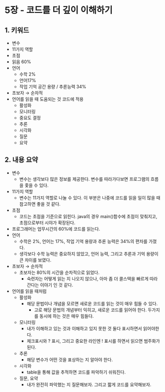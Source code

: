# 5장 - 코드를 더 깊이 이해하기

## 1. 키워드

* 변수
* 11가지 역할
* 초점
* 읽음 60%
* 언어
    * 수학 2%
    * 언어17%
    * 작업 기억 공간 용량 /  추론능력 34%
* 초보자 → 순차적
* 언어를 읽을 때 도움되는 것 코드에 적용
    * 활성화
    * 모니터링
    * 중요도 결정
    * 추론
    * 시각화
    * 질문
    * 요약

## 2. 내용 요약

* 변수
    * 변수는 생각보다 많은 정보를 제공한다. 변수를 따라가다보면 프로그램의 흐름을 좇을 수 있다.
* 11가지 역할
    * 변수는 11가지 역할로 나눌 수 있다. 이 부분은 나중에 코드를 읽을 일이 많을 때 참고하면 좋을 것 같다.
* 초점
    * 코드는 초점을 기준으로 읽힌다. java의 경우 main()함수에 초점이 맞춰지고, 초점으로부터 시야가 확장된다.
* 프로그래머는 업무시간의 60%에 코드를 읽는다.
* 언어
    * 수학은 2%, 언어는 17%, 작업 기억 용량과 추론 능력은 34%의 편차를 가졌다.
    * 생각보다 수학 능력은 중요하지 않았고, 언어 능력, 그리고 추론과 기억 용량이 큰 차이를 보였다.
* 초보자 → 순차적
    * 초보자는 80%의 시간을 순차적으로 읽었다.
        * 숙련자는 어떻게 읽는 지 나오지 않으나, 아마 좀 더 콜스택을 빠르게 따라간다는 이야기 인 것 같다.
* 언어를 읽을 때처럼
    * 활성화
        * 해당 문법이나 개념을 모르면 새로운 코드를 읽는 것이 매우 힘들 수 있다.
            * 고로 해당 문법의 개념부터 익히고, 새로운 코드를 읽어야 한다. 두가지를 동시에 하는 것은 매우 힘들다.
    * 모니터링
        * 내가 이해하고 있는 것과 이해하고 있지 못한 것 둘다 표시하면서 읽어야한다.
        * 체크표시와 ? 표시, 그리고 중요한 라인엔 ! 표시를 하면서 읽으면 범주화가 된다.
    * 추론
        * 해당 변수가 어떤 것을 표상하는 지 알아야 한다.
    * 시각화
        * table을 통해 값을 추적하면 코드를 파악하기 쉬워진다.
    * 질문, 요약
        * 내가 완전히 파악했는 지 질문해보자. 그리고 짧게 코드를 요약해보자.